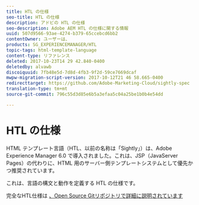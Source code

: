 ```yaml
---
title: HTL の仕様
seo-title: HTL の仕様
description: アドビの HTL の仕様
seo-description: Adobe AEM HTL の仕様に関する情報
uuid: 507d9566-93ae-4274-b379-65ccebcd6bb2
contentOwner: ユーザーは、
products: SG_EXPERIENCEMANAGER/HTL
topic-tags: html-template-language
content-type: リファレンス
deleted: 2017-10-23T14 29 42.840-0400
deletedby: alvawb
discoiquuid: 7fb48e5d-7d8d-4fb3-9f2d-59ce7669dcaf
mwpw-migration-script-version: 2017-10-12T21 46 58.665-0400
redirecttarget: https://github.com/Adobe-Marketing-Cloud/sightly-spec
translation-type: tm+mt
source-git-commit: 796c55d3d85e6b5a3efaa5c04a25be1b0b4e54dd

---
```



# HTL の仕様

HTML テンプレート言語（HTL、以前の名称は「Sightly」）は、Adobe Experience Manager 6.0 で導入されました。これは、JSP（JavaServer Pages）の代わりに、HTML 用のサーバー側テンプレートシステムとして優先かつ推奨されています。

これは、言語の構文と動作を定義する HTL の仕様です。

完全なHTL仕様は [、Open Source Gitリポジトリで詳細に説明されています](https://github.com/adobe/htl-spec)
